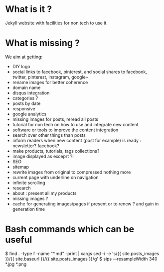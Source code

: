 # What is it ?

Jekyll website with facilities for non tech to use it.

# What is missing ?

We aim at getting:
- DIY logo
- social links to facebook, pinterest, and social shares to facebook, twitter, pinterest, instagram, google+
- rename images for better coherence
- domain name
- disqus integration
- categories ?
- posts by date
- responsive
- google analytics
- missing images for posts, reread all posts
- tutorial for non tech on how to use and integrate new content
- software or tools to improve the content integration
- search over other things than posts
- inform readers when new content (post for example) is ready : newsletter? facebook?
- make products, tutorials, tags collections?
- image displayed as exceprt ?!
- SEO
- sitemap
- rewrite images from original to compressed nothing more
- current page with underline on navigation
- infinite scrolling
- research
- about : present all my products
- missing images ?
- cache for generating images/pages if present or to renew ? and gain in generation time

# Bash commands which can be useful

$ find . -type f -name "*.md" -print | xargs sed -i -e 's/{{ site.posts_images }}/{{ site.baseurl }}\/{{ site.posts_images }}/g'
$ sips --resampleWidth 340 *.jpg *.png
